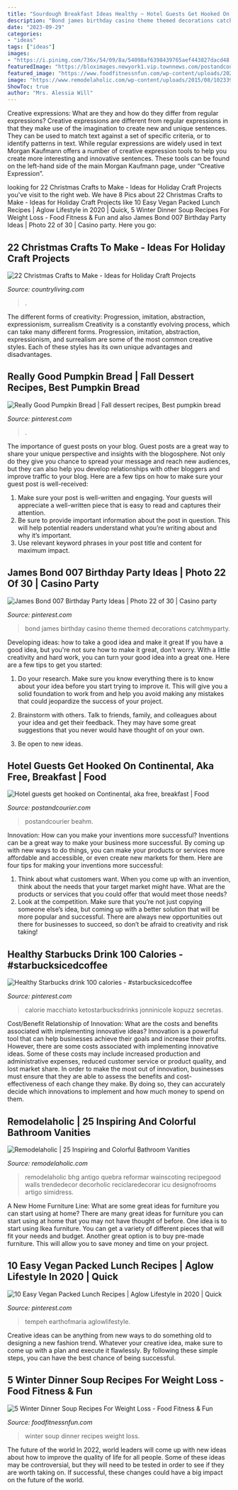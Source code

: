 ```yaml
---
title: "Sourdough Breakfast Ideas Healthy ~ Hotel Guests Get Hooked On Continental, Aka Free, Breakfast"
description: "Bond james birthday casino theme themed decorations catchmyparty"
date: "2023-09-29"
categories:
- "ideas"
tags: ["ideas"]
images:
- "https://i.pinimg.com/736x/54/09/8a/54098af6398439765aef443827dacd48.jpg"
featuredImage: "https://bloximages.newyork1.vip.townnews.com/postandcourier.com/content/tncms/assets/v3/editorial/4/19/419aef84-96d6-11e6-b91b-8fb0dfa00d15/5808dc950720b.image.jpg"
featured_image: "https://www.foodfitnessnfun.com/wp-content/uploads/2020/11/5-Winter-Dinner-Soup-Recipes-For-Weight-Loss.jpg"
image: "https://www.remodelaholic.com/wp-content/uploads/2015/08/102339026-vanity-crop.jpg.rendition.largest.jpg"
ShowToc: true
author: "Mrs. Alessia Will"
---
```



Creative expressions: What are they and how do they differ from regular expressions?
Creative expressions are different from regular expressions in that they make use of the imagination to create new and unique sentences. They can be used to match text against a set of specific criteria, or to identify patterns in text.
While regular expressions are widely used in text Morgan Kaufmann offers a number of creative expression tools to help you create more interesting and innovative sentences. These tools can be found on the left-hand side of the main Morgan Kaufmann page, under “Creative Expression”.

	

		
looking for 22 Christmas Crafts to Make - Ideas for Holiday Craft Projects you've visit to the right web. We have 8 Pics about 22 Christmas Crafts to Make - Ideas for Holiday Craft Projects like 10 Easy Vegan Packed Lunch Recipes | Aglow Lifestyle in 2020 | Quick, 5 Winter Dinner Soup Recipes For Weight Loss - Food Fitness &amp; Fun and also James Bond 007 Birthday Party Ideas | Photo 22 of 30 | Casino party. Here you go:
		
    
## 22 Christmas Crafts To Make - Ideas For Holiday Craft Projects

<img loading=lazy src="http://clv.h-cdn.co/assets/cm/15/09/54eb189d588a4_-_crafts-kraft-paper-stockings-0114-s2.jpg" onerror="this.onerror=null;this.src='https://tse3.mm.bing.net/th?id=OIP.KcIYPkenyZJ3v2uD_gfYmAHaJ4&amp;pid=15.1';" alt="22 Christmas Crafts to Make - Ideas for Holiday Craft Projects">

_Source: countryliving.com_

>. 

	

The different forms of creativity: Progression, imitation, abstraction, expressionism, surrealism
Creativity is a constantly evolving process, which can take many different forms. Progression, imitation, abstraction, expressionism, and surrealism are some of the most common creative styles. Each of these styles has its own unique advantages and disadvantages.

    
## Really Good Pumpkin Bread | Fall Dessert Recipes, Best Pumpkin Bread

<img loading=lazy src="https://i.pinimg.com/736x/54/09/8a/54098af6398439765aef443827dacd48.jpg" onerror="this.onerror=null;this.src='https://tse2.mm.bing.net/th?id=OIP.AE5D__BoLGJhel68lUr9MgHaLV&amp;pid=15.1';" alt="Really Good Pumpkin Bread | Fall dessert recipes, Best pumpkin bread">

_Source: pinterest.com_

>. 

	

The importance of guest posts on your blog.
Guest posts are a great way to share your unique perspective and insights with the blogosphere. Not only do they give you chance to spread your message and reach new audiences, but they can also help you develop relationships with other bloggers and improve traffic to your blog. Here are a few tips on how to make sure your guest post is well-received: 
1. Make sure your post is well-written and engaging. Your guests will appreciate a well-written piece that is easy to read and captures their attention. 
2. Be sure to provide important information about the post in question. This will help potential readers understand what you’re writing about and why it’s important. 
3. Use relevant keyword phrases in your post title and content for maximum impact.

    
## James Bond 007 Birthday Party Ideas | Photo 22 Of 30 | Casino Party

<img loading=lazy src="https://i.pinimg.com/736x/a3/6f/e3/a36fe34f6ee9fea21fe389c7f30394a0--th-party-birthday-party-ideas.jpg" onerror="this.onerror=null;this.src='https://tse2.mm.bing.net/th?id=OIP.VFAO2eMLUibjZO8STN1JbQHaJ3&amp;pid=15.1';" alt="James Bond 007 Birthday Party Ideas | Photo 22 of 30 | Casino party">

_Source: pinterest.com_

>bond james birthday casino theme themed decorations catchmyparty. 

	

Developing ideas: how to take a good idea and make it great
If you have a good idea, but you're not sure how to make it great, don't worry. With a little creativity and hard work, you can turn your good idea into a great one.
Here are a few tips to get you started:

1. Do your research. Make sure you know everything there is to know about your idea before you start trying to improve it. This will give you a solid foundation to work from and help you avoid making any mistakes that could jeopardize the success of your project.

2. Brainstorm with others. Talk to friends, family, and colleagues about your idea and get their feedback. They may have some great suggestions that you never would have thought of on your own.

3. Be open to new ideas.

    
## Hotel Guests Get Hooked On Continental, Aka Free, Breakfast | Food

<img loading=lazy src="https://bloximages.newyork1.vip.townnews.com/postandcourier.com/content/tncms/assets/v3/editorial/4/19/419aef84-96d6-11e6-b91b-8fb0dfa00d15/5808dc950720b.image.jpg" onerror="this.onerror=null;this.src='https://tse4.mm.bing.net/th?id=OIP.QShO_Gkx_Km30sQaGHhmtwHaK6&amp;pid=15.1';" alt="Hotel guests get hooked on Continental, aka free, breakfast | Food">

_Source: postandcourier.com_

>postandcourier beahm. 

	

Innovation: How can you make your inventions more successful?
Inventions can be a great way to make your business more successful. By coming up with new ways to do things, you can make your products or services more affordable and accessible, or even create new markets for them. Here are four tips for making your inventions more successful:
1. Think about what customers want. When you come up with an invention, think about the needs that your target market might have. What are the products or services that you could offer that would meet those needs?
2. Look at the competition. Make sure that you’re not just copying someone else’s idea, but coming up with a better solution that will be more popular and successful. There are always new opportunities out there for businesses to succeed, so don’t be afraid to creativity and risk taking!

    
## Healthy Starbucks Drink 100 Calories - #starbucksicedcoffee

<img loading=lazy src="https://i.pinimg.com/736x/81/21/90/8121908207984249dd57d6f20d4d736d.jpg" onerror="this.onerror=null;this.src='https://tse3.mm.bing.net/th?id=OIP.n0VWzodE4GipR_kYWdhYsQHaNK&amp;pid=15.1';" alt="Healthy Starbucks drink 100 calories - #starbucksicedcoffee">

_Source: pinterest.com_

>calorie macchiato ketostarbucksdrinks jonninicole kopuzz secretas. 

	

Cost/Benefit Relationship of Innovation: What are the costs and benefits associated with implementing innovative ideas?
Innovation is a powerful tool that can help businesses achieve their goals and increase their profits. However, there are some costs associated with implementing innovative ideas. Some of these costs may include increased production and administrative expenses, reduced customer service or product quality, and lost market share. In order to make the most out of innovation, businesses must ensure that they are able to assess the benefits and cost-effectiveness of each change they make. By doing so, they can accurately decide which innovations to implement and how much money to spend on them.

    
## Remodelaholic | 25 Inspiring And Colorful Bathroom Vanities

<img loading=lazy src="https://www.remodelaholic.com/wp-content/uploads/2015/08/102339026-vanity-crop.jpg.rendition.largest.jpg" onerror="this.onerror=null;this.src='https://tse2.mm.bing.net/th?id=OIP.SadsPTPlnI3ZdNxf1VlJxAHaJ3&amp;pid=15.1';" alt="Remodelaholic | 25 Inspiring and Colorful Bathroom Vanities">

_Source: remodelaholic.com_

>remodelaholic bhg antigo quebra reformar wainscoting recipegood walls trendedecor decorholic reciclaredecorar icu designofrooms artigo simidress. 

	

A New Home Furniture Line: What are some great ideas for furniture you can start using at home?
There are many great ideas for furniture you can start using at home that you may not have thought of before. One idea is to start using Ikea furniture. You can get a variety of different pieces that will fit your needs and budget. Another great option is to buy pre-made furniture. This will allow you to save money and time on your project.

    
## 10 Easy Vegan Packed Lunch Recipes | Aglow Lifestyle In 2020 | Quick

<img loading=lazy src="https://i.pinimg.com/736x/b3/45/38/b34538b1552d772150d4e8e2b2416ad7.jpg" onerror="this.onerror=null;this.src='https://tse2.mm.bing.net/th?id=OIP.dsX5EO-VJ2C3lih_DkBpDgHaLH&amp;pid=15.1';" alt="10 Easy Vegan Packed Lunch Recipes | Aglow Lifestyle in 2020 | Quick">

_Source: pinterest.com_

>tempeh earthofmaria aglowlifestyle. 

	

Creative ideas can be anything from new ways to do something old to designing a new fashion trend. Whatever your creative idea, make sure to come up with a plan and execute it flawlessly. By following these simple steps, you can have the best chance of being successful.

    
## 5 Winter Dinner Soup Recipes For Weight Loss - Food Fitness &amp; Fun

<img loading=lazy src="https://www.foodfitnessnfun.com/wp-content/uploads/2020/11/5-Winter-Dinner-Soup-Recipes-For-Weight-Loss.jpg" onerror="this.onerror=null;this.src='https://tse3.mm.bing.net/th?id=OIP.7NtbrHlyVv3UWLT8VElWZwHaGB&amp;pid=15.1';" alt="5 Winter Dinner Soup Recipes For Weight Loss - Food Fitness &amp; Fun">

_Source: foodfitnessnfun.com_

>winter soup dinner recipes weight loss. 

	

The future of the world
In 2022, world leaders will come up with new ideas about how to improve the quality of life for all people. Some of these ideas may be controversial, but they will need to be tested in order to see if they are worth taking on. If successful, these changes could have a big impact on the future of the world.

